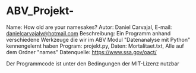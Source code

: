 # ABV_Projekt-
Name: How old are your namesakes?
Autor: Daniel Carvajal, E-mail: danielcarvajalv@hotmail.com
Beschreibung: Ein Programm anhand verschiedene Werkzeuge die wir im ABV Modul "Datenanalyse mit Python" kennengelernt haben
Program: projekt.py, Daten: Mortalitaet.txt, Alle auf dem Ordner "names"
Datenquelle: https://www.ssa.gov/oact/

Der Programmcode ist unter den Bedingungen der MIT-Lizenz nutzbar

